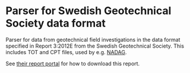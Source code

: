 # Parser for Swedish Geotechnical Society data format

Parser for data from geotechnical field investigations in the data
format specified in Report 3:2012E from the Swedish Geotechnical
Society. This includes TOT and CPT files, used by e.g.
[NADAG](http://geo.ngu.no/kart/nadag/).

See [their report
portal](http://www.sgf.net/web/page.aspx?refid=2678) for how to
download this report.
